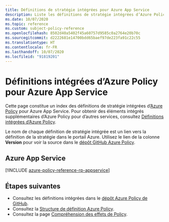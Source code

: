 ```yaml
---
title: Définitions de stratégie intégrées pour Azure App Service
description: Liste les définitions de stratégie intégrées d’Azure Policy pour Azure App Service. Ces définitions de stratégie intégrées fournissent des approches courantes pour la gestion de vos ressources Azure.
ms.date: 10/07/2020
ms.topic: reference
ms.custom: subject-policy-reference
ms.openlocfilehash: 8502d40a5402f45a60757d9585c0a2764e20b70c
ms.sourcegitcommit: d2222681e14700bdd65baef97de223fa91c22c55
ms.translationtype: HT
ms.contentlocale: fr-FR
ms.lasthandoff: 10/07/2020
ms.locfileid: "91819201"
---
```

# <a name="azure-policy-built-in-definitions-for-azure-app-service"></a>Définitions intégrées d’Azure Policy pour Azure App Service

Cette page constitue un index des définitions de stratégie intégrées d’[Azure Policy](../governance/policy/overview.md) pour Azure App Service. Pour obtenir des éléments intégrés supplémentaires d’Azure Policy pour d’autres services, consultez [Définitions intégrées d’Azure Policy](../governance/policy/samples/built-in-policies.md).

Le nom de chaque définition de stratégie intégrée est un lien vers la définition de la stratégie dans le portail Azure. Utilisez le lien de la colonne **Version** pour voir la source dans le [dépôt GitHub Azure Policy](https://github.com/Azure/azure-policy).

## <a name="azure-app-service"></a>Azure App Service

[!INCLUDE [azure-policy-reference-rp-appservice](../../includes/policy/reference/byrp/microsoft.web.md)]

## <a name="next-steps"></a>Étapes suivantes

- Consultez les définitions intégrées dans le [dépôt Azure Policy de GitHub](https://github.com/Azure/azure-policy).
- Consultez la [Structure de définition Azure Policy](../governance/policy/concepts/definition-structure.md).
- Consultez la page [Compréhension des effets de Policy](../governance/policy/concepts/effects.md).
